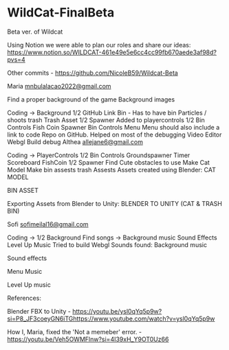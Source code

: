 # WildCat-FinalBeta

Beta ver. of Wildcat

Using Notion we were able to plan our roles and share our ideas: https://www.notion.so/WILDCAT-461e49e5e6cc4cc99fb670aede3af98d?pvs=4

Other commits - https://github.com/NicoleB59/Wildcat-Beta

Maria
mnbulalacao2022@gmail.com

 Find a proper background of the game
Background images

 Coding →
 Background 1/2
 GitHub Link
 Bin - Has to have bin Particles / shoots trash
 Trash Asset
 1/2 Spawner
 Added to playercontrols
 1/2 Bin Controls
 Fish Coin Spawner
 Bin Controls
 Menu
 Menu should also include a link to code Repo on GitHub.
 Helped on most of the debugging
 Video Editor
 Webgl Build debug
Althea
allejane6@gmail.com

 Coding →
 PlayerControls
 1/2 Bin Controls
 Groundspawner
 Timer
 Scoreboard
 FishCoin
 1/2 Spawner
 Find Cute obstacles to use
 Make Cat Model
 Make bin assests
 trash Assests
Assets created using Blender:
CAT MODEL

BIN ASSET

Exporting Assets from Blender to Unity:
BLENDER TO UNITY (CAT & TRASH BIN)

Sofi
sofimeilal16@gmail.com

 Coding →
 1/2 Background
 Find songs →
 Background music
 Sound Effects
 Level Up Music
 Tried to build Webgl
Sounds found:
Background music

Sound effects

Menu Music

Level Up music

References:

Blender FBX to Unity - https://youtu.be/ysl0qYq5p9w?si=P8_JF3coeyGN6iTGhttps://www.youtube.com/watch?v=ysl0qYq5p9w

How I, Maria, fixed the 'Not a memeber' error. - https://youtu.be/Veh5OWMFlnw?si=4I39xH_Y9OT0Uz66

